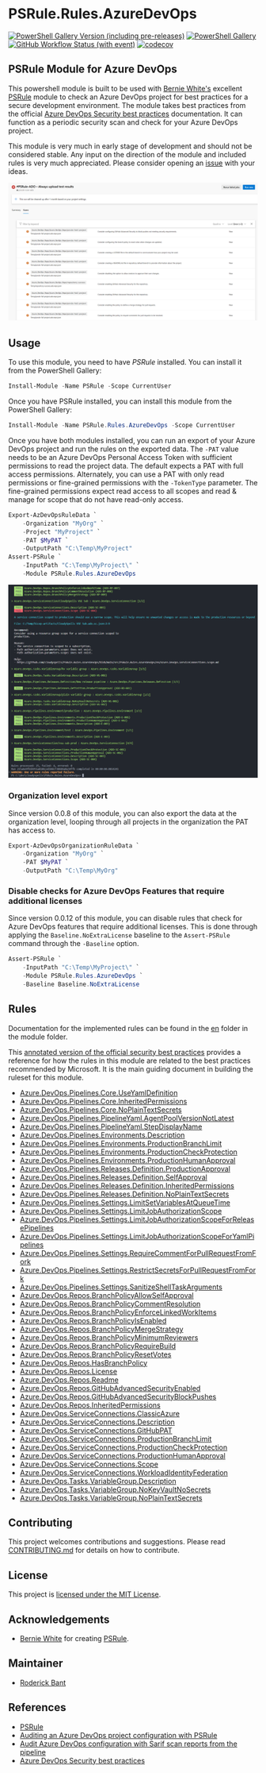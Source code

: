 # PSRule.Rules.AzureDevOps

[![PowerShell Gallery Version (including pre-releases)](https://img.shields.io/powershellgallery/v/PSRule.Rules.AzureDevOps?logo=powershell&link=https%3A%2F%2Fwww.powershellgallery.com%2Fpackages%2FPSRule.Rules.AzureDevOps)](https://www.powershellgallery.com/packages/PSRule.Rules.AzureDevOps)
[![PowerShell Gallery](https://img.shields.io/powershellgallery/dt/PSRule.Rules.AzureDevOps?logo=powershell&link=https%3A%2F%2Fwww.powershellgallery.com%2Fpackages%2FPSRule.Rules.AzureDevOps)](https://www.powershellgallery.com/packages/PSRule.Rules.AzureDevOps)
[![GitHub Workflow Status (with event)](https://img.shields.io/github/actions/workflow/status/cloudyspells/PSRule.Rules.AzureDevOps/module-ci.yml?label=Pester%20Unit%20Tests)](https://github.com/cloudyspells/PSRule.Rules.AzureDevOps/actions/workflows/module-ci.yml)
[![codecov](https://codecov.io/gh/cloudyspells/PSRule.Rules.AzureDevOps/graph/badge.svg?token=SULG2MXS9U)](https://codecov.io/gh/cloudyspells/PSRule.Rules.AzureDevOps)

## PSRule Module for Azure DevOps

This powershell module is built to be used with
[Bernie White's](https://github.com/BernieWhite) excellent
[PSRule](https://github.com/microsoft/PSRule) module to check
an Azure DevOps project for best practices for a
secure development environment. The module takes best practices from the official
[Azure DevOps Security best practices](https://learn.microsoft.com/en-us/azure/devops/organizations/security/security-best-practices?view=azure-devops) documentation. It can
function as a periodic security scan and check for your Azure DevOps project.

This module is very much in early stage of development and
should not be considered stable. Any input on the direction
of the module and included rules is very much appreciated.
Please consider opening an
[issue](https://github.com/cloudyspells/PSRule.Rules.AzureDevOps/issues)
with your ideas.

![Screenshot of version 0.0.11 Sarif output in Azure DevOps](assets/media/sarif-0.0.11.png)

## Usage

To use this module, you need to have _PSRule_ installed.
You can install it from the PowerShell Gallery:

```powershell
Install-Module -Name PSRule -Scope CurrentUser
```

Once you have PSRule installed, you can install this module
from the PowerShell Gallery:

```powershell
Install-Module -Name PSRule.Rules.AzureDevOps -Scope CurrentUser
```

Once you have both modules installed, you can run an export of
your Azure DevOps project and run the rules on the exported data.
The `-PAT` value needs to be an Azure DevOps Personal Access Token
with sufficient permissions to read the project data. The default
expects a PAT with full access permissions. Alternately, you can
use a PAT with only read permissions or fine-grained permissions
with the `-TokenType` parameter. The fine-grained permissions expect
read access to all scopes and read & manage for scope that do not
have read-only access.

```powershell
Export-AzDevOpsRuleData `
    -Organization "MyOrg" `
    -Project "MyProject" `
    -PAT $MyPAT `
    -OutputPath "C:\Temp\MyProject"
Assert-PSRule `
    -InputPath "C:\Temp\MyProject\" `
    -Module PSRule.Rules.AzureDevOps
```

![Screenshot of version 0.0.9 run](assets/media/run-0.0.9.png)

### Organization level export

Since version 0.0.8 of this module, you can also export the
data at the organization level, looping through all projects
in the organization the PAT has access to.

```powershell
Export-AzDevOpsOrganizationRuleData `
    -Organization "MyOrg" `
    -PAT $MyPAT `
    -OutputPath "C:\Temp\MyOrg"
```

### Disable checks for Azure DevOps Features that require additional licenses

Since version 0.0.12 of this module, you can disable rules that
check for Azure DevOps features that require additional licenses.
This is done through applying the `Baseline.NoExtraLicense`
baseline to the `Assert-PSRule` command through the `-Baseline`
option.

```powershell
Assert-PSRule `
    -InputPath "C:\Temp\MyProject\" `
    -Module PSRule.Rules.AzureDevOps `
    -Baseline Baseline.NoExtraLicense
```

## Rules

Documentation for the implemented rules can be found in the
[en](src/PSRule.Rules.AzureDevOps/en/) folder in the module folder.

This [annotated version of the official security best practices](docs/security-best-practices.md)
provides a reference for how the rules in this module are related to the
best practices recommended by Microsoft. It is the main guiding document
in building the ruleset for this module.

- [Azure.DevOps.Pipelines.Core.UseYamlDefinition](src/PSRule.Rules.AzureDevOps/en/Azure.DevOps.Pipelines.Core.UseYamlDefinition.md)
- [Azure.DevOps.Pipelines.Core.InheritedPermissions](src/PSRule.Rules.AzureDevOps/en/Azure.DevOps.Pipelines.Core.InheritedPermissions.md)
- [Azure.DevOps.Pipelines.Core.NoPlainTextSecrets](src/PSRule.Rules.AzureDevOps/en/Azure.DevOps.Pipelines.Core.NoPlainTextSecrets.md)
- [Azure.DevOps.Pipelines.PipelineYaml.AgentPoolVersionNotLatest](src/PSRule.Rules.AzureDevOps/en/Azure.DevOps.Pipelines.PipelineYaml.AgentPoolVersionNotLatest.md)
- [Azure.DevOps.Pipelines.PipelineYaml.StepDisplayName](src/PSRule.Rules.AzureDevOps/en/Azure.DevOps.Pipelines.PipelineYaml.StepDisplayName.md)
- [Azure.DevOps.Pipelines.Environments.Description](src/PSRule.Rules.AzureDevOps/en/Azure.DevOps.Pipelines.Environments.Description.md)
- [Azure.DevOps.Pipelines.Environments.ProductionBranchLimit](src/PSRule.Rules.AzureDevOps/en/Azure.DevOps.Pipelines.Environments.ProductionBranchLimit.md)
- [Azure.DevOps.Pipelines.Environments.ProductionCheckProtection](src/PSRule.Rules.AzureDevOps/en/Azure.DevOps.Pipelines.Environments.ProductionCheckProtection.md)
- [Azure.DevOps.Pipelines.Environments.ProductionHumanApproval](src/PSRule.Rules.AzureDevOps/en/Azure.DevOps.Pipelines.Environments.ProductionHumanApproval.md)
- [Azure.DevOps.Pipelines.Releases.Definition.ProductionApproval](src/PSRule.Rules.AzureDevOps/en/Azure.DevOps.Pipelines.Releases.Definition.ProductionApproval.md)
- [Azure.DevOps.Pipelines.Releases.Definition.SelfApproval](src/PSRule.Rules.AzureDevOps/en/Azure.DevOps.Pipelines.Releases.Definition.SelfApproval.md)
- [Azure.DevOps.Pipelines.Releases.Definition.InheritedPermissions](src/PSRule.Rules.AzureDevOps/en/Azure.DevOps.Pipelines.Releases.Definition.InheritedPermissions.md)
- [Azure.DevOps.Pipelines.Releases.Definition.NoPlainTextSecrets](src/PSRule.Rules.AzureDevOps/en/Azure.DevOps.Pipelines.Releases.Definition.NoPlainTextSecrets.md)
- [Azure.DevOps.Pipelines.Settings.LimitSetVariablesAtQueueTime](src/PSRule.Rules.AzureDevOps/en/Azure.DevOps.Pipelines.Settings.LimitSetVariablesAtQueueTime.md)
- [Azure.DevOps.Pipelines.Settings.LimitJobAuthorizationScope](src/PSRule.Rules.AzureDevOps/en/Azure.DevOps.Pipelines.Settings.LimitJobAuthorizationScope.md)
- [Azure.DevOps.Pipelines.Settings.LimitJobAuthorizationScopeForReleasePipelines](src/PSRule.Rules.AzureDevOps/en/Azure.DevOps.Pipelines.Settings.LimitJobAuthorizationScopeForReleasePipelines.md)
- [Azure.DevOps.Pipelines.Settings.LimitJobAuthorizationScopeForYamlPipelines](src/PSRule.Rules.AzureDevOps/en/Azure.DevOps.Pipelines.Settings.LimitJobAuthorizationScopeForYamlPipelines.md)
- [Azure.DevOps.Pipelines.Settings.RequireCommentForPullRequestFromFork](src/PSRule.Rules.AzureDevOps/en/Azure.DevOps.Pipelines.Settings.RequireCommentForPullRequestFromFork.md)
- [Azure.DevOps.Pipelines.Settings.RestrictSecretsForPullRequestFromFork](src/PSRule.Rules.AzureDevOps/en/Azure.DevOps.Pipelines.Settings.RestrictSecretsForPullRequestFromFork.md)
- [Azure.DevOps.Pipelines.Settings.SanitizeShellTaskArguments](src/PSRule.Rules.AzureDevOps/en/Azure.DevOps.Pipelines.Settings.SanitizeShellTaskArguments.md)
- [Azure.DevOps.Repos.BranchPolicyAllowSelfApproval](src/PSRule.Rules.AzureDevOps/en/Azure.DevOps.Repos.BranchPolicyAllowSelfApproval.md)
- [Azure.DevOps.Repos.BranchPolicyCommentResolution](src/PSRule.Rules.AzureDevOps/en/Azure.DevOps.Repos.BranchPolicyCommentResolution.md)
- [Azure.DevOps.Repos.BranchPolicyEnforceLinkedWorkItems](src/PSRule.Rules.AzureDevOps/en/Azure.DevOps.Repos.BranchPolicyEnforceLinkedWorkItems.md)
- [Azure.DevOps.Repos.BranchPolicyIsEnabled](src/PSRule.Rules.AzureDevOps/en/Azure.DevOps.Repos.BranchPolicyIsEnabled.md)
- [Azure.DevOps.Repos.BranchPolicyMergeStrategy](src/PSRule.Rules.AzureDevOps/en/Azure.DevOps.Repos.BranchPolicyMergeStrategy.md)
- [Azure.DevOps.Repos.BranchPolicyMinimumReviewers](src/PSRule.Rules.AzureDevOps/en/Azure.DevOps.Repos.BranchPolicyMinimumReviewers.md)
- [Azure.DevOps.Repos.BranchPolicyRequireBuild](src/PSRule.Rules.AzureDevOps/en/Azure.DevOps.Repos.BranchPolicyRequireBuild.md)
- [Azure.DevOps.Repos.BranchPolicyResetVotes](src/PSRule.Rules.AzureDevOps/en/Azure.DevOps.Repos.BranchPolicyResetVotes.md)
- [Azure.DevOps.Repos.HasBranchPolicy](src/PSRule.Rules.AzureDevOps/en/Azure.DevOps.Repos.HasBranchPolicy.md)
- [Azure.DevOps.Repos.License](src/PSRule.Rules.AzureDevOps/en/Azure.DevOps.Repos.License.md)
- [Azure.DevOps.Repos.Readme](src/PSRule.Rules.AzureDevOps/en/Azure.DevOps.Repos.Readme.md)
- [Azure.DevOps.Repos.GitHubAdvancedSecurityEnabled](src/PSRule.Rules.AzureDevOps/en/Azure.DevOps.Repos.GitHubAdvancedSecurityEnabled.md)
- [Azure.DevOps.Repos.GitHubAdvancedSecurityBlockPushes](src/PSRule.Rules.AzureDevOps/en/Azure.DevOps.Repos.GitHubAdvancedSecurityBlockPushes.md)
- [Azure.DevOps.Repos.InheritedPermissions](src/PSRule.Rules.AzureDevOps/en/Azure.DevOps.Repos.InheritedPermissions.md)
- [Azure.DevOps.ServiceConnections.ClassicAzure](src/PSRule.Rules.AzureDevOps/en/Azure.DevOps.ServiceConnections.ClassicAzure.md)
- [Azure.DevOps.ServiceConnections.Description](src/PSRule.Rules.AzureDevOps/en/Azure.DevOps.ServiceConnections.Description.md)
- [Azure.DevOps.ServiceConnections.GitHubPAT](src/PSRule.Rules.AzureDevOps/en/Azure.DevOps.ServiceConnections.GitHubPAT.md)
- [Azure.DevOps.ServiceConnections.ProductionBranchLimit](src/PSRule.Rules.AzureDevOps/en/Azure.DevOps.ServiceConnections.ProductionBranchLimit.md)
- [Azure.DevOps.ServiceConnections.ProductionCheckProtection](src/PSRule.Rules.AzureDevOps/en/Azure.DevOps.ServiceConnections.ProductionCheckProtection.md)
- [Azure.DevOps.ServiceConnections.ProductionHumanApproval](src/PSRule.Rules.AzureDevOps/en/Azure.DevOps.ServiceConnections.ProductionHumanApproval.md)
- [Azure.DevOps.ServiceConnections.Scope](src/PSRule.Rules.AzureDevOps/en/Azure.DevOps.ServiceConnections.Scope.md)
- [Azure.DevOps.ServiceConnections.WorkloadIdentityFederation](src/PSRule.Rules.AzureDevOps/en/Azure.DevOps.ServiceConnections.WorkloadIdentityFederation.md)
- [Azure.DevOps.Tasks.VariableGroup.Description](src/PSRule.Rules.AzureDevOps/en/Azure.DevOps.Tasks.VariableGroup.Description.md)
- [Azure.DevOps.Tasks.VariableGroup.NoKeyVaultNoSecrets](src/PSRule.Rules.AzureDevOps/en/Azure.DevOps.Tasks.VariableGroup.NoKeyVaultNoSecrets.md)
- [Azure.DevOps.Tasks.VariableGroup.NoPlainTextSecrets](src/PSRule.Rules.AzureDevOps/en/Azure.DevOps.Tasks.VariableGroup.NoPlainTextSecrets.md)

## Contributing

This project welcomes contributions and suggestions. Please read
[CONTRIBUTING.md](CONTRIBUTING.md) for details on how to contribute.

## License

This project is [licensed under the MIT License](LICENSE).

## Acknowledgements

- [Bernie White](https://github.com/BernieWhite) for creating
  [PSRule](https://microsoft.github.io/PSRule/V2).

## Maintainer

- [Roderick Bant](https://github.com/webtonize)

## References

- [PSRule](https://microsoft.github.io/PSRule/V2)
- [Auditing an Azure DevOps project configuration with PSRule](https://medium.com/@webtonize/auditing-an-azure-devops-project-configuration-with-psrule-73cf17753827)
- [Audit Azure DevOps configuration with Sarif scan reports from the pipeline](https://medium.com/@webtonize/audit-azure-devops-configuration-with-sarif-scan-reports-from-the-pipeline-4ced6fc47988)
- [Azure DevOps Security best practices](https://learn.microsoft.com/en-us/azure/devops/organizations/security/security-best-practices?view=azure-devops)
